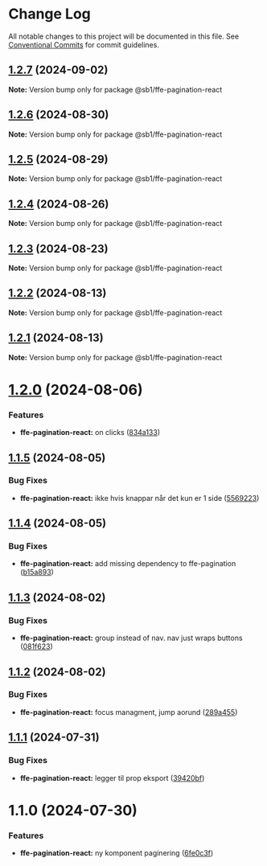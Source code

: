 # Change Log

All notable changes to this project will be documented in this file.
See [Conventional Commits](https://conventionalcommits.org) for commit guidelines.

## [1.2.7](https://github.com/SpareBank1/designsystem/compare/@sb1/ffe-pagination-react@1.2.6...@sb1/ffe-pagination-react@1.2.7) (2024-09-02)

**Note:** Version bump only for package @sb1/ffe-pagination-react





## [1.2.6](https://github.com/SpareBank1/designsystem/compare/@sb1/ffe-pagination-react@1.2.5...@sb1/ffe-pagination-react@1.2.6) (2024-08-30)

**Note:** Version bump only for package @sb1/ffe-pagination-react





## [1.2.5](https://github.com/SpareBank1/designsystem/compare/@sb1/ffe-pagination-react@1.2.4...@sb1/ffe-pagination-react@1.2.5) (2024-08-29)

**Note:** Version bump only for package @sb1/ffe-pagination-react





## [1.2.4](https://github.com/SpareBank1/designsystem/compare/@sb1/ffe-pagination-react@1.2.3...@sb1/ffe-pagination-react@1.2.4) (2024-08-26)

**Note:** Version bump only for package @sb1/ffe-pagination-react





## [1.2.3](https://github.com/SpareBank1/designsystem/compare/@sb1/ffe-pagination-react@1.2.2...@sb1/ffe-pagination-react@1.2.3) (2024-08-23)

**Note:** Version bump only for package @sb1/ffe-pagination-react





## [1.2.2](https://github.com/SpareBank1/designsystem/compare/@sb1/ffe-pagination-react@1.2.1...@sb1/ffe-pagination-react@1.2.2) (2024-08-13)

**Note:** Version bump only for package @sb1/ffe-pagination-react





## [1.2.1](https://github.com/SpareBank1/designsystem/compare/@sb1/ffe-pagination-react@1.2.0...@sb1/ffe-pagination-react@1.2.1) (2024-08-13)

**Note:** Version bump only for package @sb1/ffe-pagination-react





# [1.2.0](https://github.com/SpareBank1/designsystem/compare/@sb1/ffe-pagination-react@1.1.5...@sb1/ffe-pagination-react@1.2.0) (2024-08-06)


### Features

* **ffe-pagination-react:** on clicks ([834a133](https://github.com/SpareBank1/designsystem/commit/834a1339038bddedf8bcefd672cd69d0baac99e0))





## [1.1.5](https://github.com/SpareBank1/designsystem/compare/@sb1/ffe-pagination-react@1.1.4...@sb1/ffe-pagination-react@1.1.5) (2024-08-05)


### Bug Fixes

* **ffe-pagination-react:** ikke hvis knappar når det kun er 1 side ([5569223](https://github.com/SpareBank1/designsystem/commit/5569223c3d35ead6a7d0f21dbd13fd743628c35b))





## [1.1.4](https://github.com/SpareBank1/designsystem/compare/@sb1/ffe-pagination-react@1.1.3...@sb1/ffe-pagination-react@1.1.4) (2024-08-05)


### Bug Fixes

* **ffe-pagination-react:** add missing dependency to ffe-pagination ([b15a893](https://github.com/SpareBank1/designsystem/commit/b15a893da6c48f91b2a6296cd4bb1591814978fb))





## [1.1.3](https://github.com/SpareBank1/designsystem/compare/@sb1/ffe-pagination-react@1.1.2...@sb1/ffe-pagination-react@1.1.3) (2024-08-02)


### Bug Fixes

* **ffe-pagination-react:** group instead of nav. nav just wraps buttons ([081f623](https://github.com/SpareBank1/designsystem/commit/081f6234ae6cf9be7f4badd84279520601c9702c))





## [1.1.2](https://github.com/SpareBank1/designsystem/compare/@sb1/ffe-pagination-react@1.1.1...@sb1/ffe-pagination-react@1.1.2) (2024-08-02)


### Bug Fixes

* **ffe-pagination-react:** focus managment, jump aorund ([289a455](https://github.com/SpareBank1/designsystem/commit/289a455a42c7229abd21c5a4bab4821f70b4b81a))





## [1.1.1](https://github.com/SpareBank1/designsystem/compare/@sb1/ffe-pagination-react@1.1.0...@sb1/ffe-pagination-react@1.1.1) (2024-07-31)


### Bug Fixes

* **ffe-pagination-react:** legger til prop eksport ([39420bf](https://github.com/SpareBank1/designsystem/commit/39420bf01a5bf0414e324ae09171a265be8bac92))





# 1.1.0 (2024-07-30)


### Features

* **ffe-pagination-react:** ny komponent paginering ([6fe0c3f](https://github.com/SpareBank1/designsystem/commit/6fe0c3ffe6a84fc1e9eb49ad7aa591bfe0221db7))
